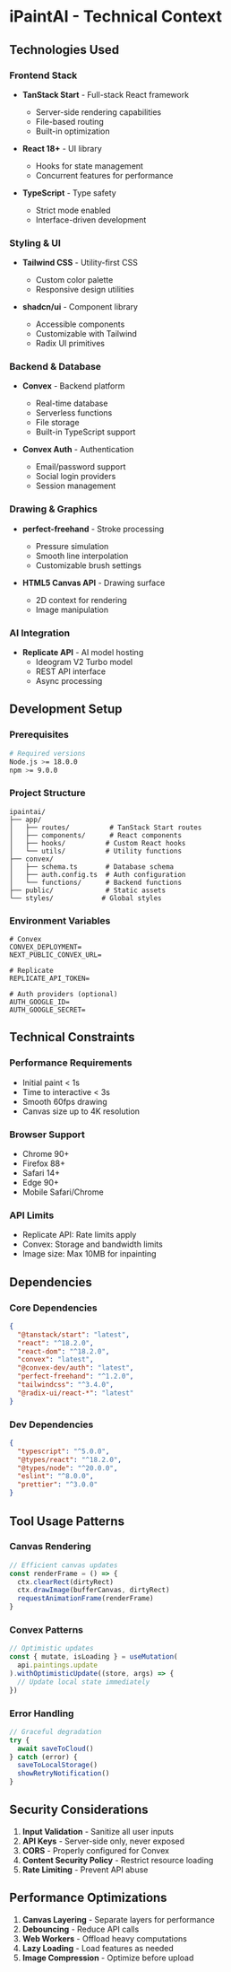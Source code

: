 # iPaintAI - Technical Context

## Technologies Used

### Frontend Stack
- **TanStack Start** - Full-stack React framework
  - Server-side rendering capabilities
  - File-based routing
  - Built-in optimization
  
- **React 18+** - UI library
  - Hooks for state management
  - Concurrent features for performance
  
- **TypeScript** - Type safety
  - Strict mode enabled
  - Interface-driven development

### Styling & UI
- **Tailwind CSS** - Utility-first CSS
  - Custom color palette
  - Responsive design utilities
  
- **shadcn/ui** - Component library
  - Accessible components
  - Customizable with Tailwind
  - Radix UI primitives

### Backend & Database
- **Convex** - Backend platform
  - Real-time database
  - Serverless functions
  - File storage
  - Built-in TypeScript support
  
- **Convex Auth** - Authentication
  - Email/password support
  - Social login providers
  - Session management

### Drawing & Graphics
- **perfect-freehand** - Stroke processing
  - Pressure simulation
  - Smooth line interpolation
  - Customizable brush settings
  
- **HTML5 Canvas API** - Drawing surface
  - 2D context for rendering
  - Image manipulation

### AI Integration
- **Replicate API** - AI model hosting
  - Ideogram V2 Turbo model
  - REST API interface
  - Async processing

## Development Setup

### Prerequisites
```bash
# Required versions
Node.js >= 18.0.0
npm >= 9.0.0
```

### Project Structure
```
ipaintai/
├── app/
│   ├── routes/          # TanStack Start routes
│   ├── components/      # React components
│   ├── hooks/          # Custom React hooks
│   └── utils/          # Utility functions
├── convex/
│   ├── schema.ts       # Database schema
│   ├── auth.config.ts  # Auth configuration
│   └── functions/      # Backend functions
├── public/             # Static assets
└── styles/            # Global styles
```

### Environment Variables
```env
# Convex
CONVEX_DEPLOYMENT=
NEXT_PUBLIC_CONVEX_URL=

# Replicate
REPLICATE_API_TOKEN=

# Auth providers (optional)
AUTH_GOOGLE_ID=
AUTH_GOOGLE_SECRET=
```

## Technical Constraints

### Performance Requirements
- Initial paint < 1s
- Time to interactive < 3s
- Smooth 60fps drawing
- Canvas size up to 4K resolution

### Browser Support
- Chrome 90+
- Firefox 88+
- Safari 14+
- Edge 90+
- Mobile Safari/Chrome

### API Limits
- Replicate API: Rate limits apply
- Convex: Storage and bandwidth limits
- Image size: Max 10MB for inpainting

## Dependencies

### Core Dependencies
```json
{
  "@tanstack/start": "latest",
  "react": "^18.2.0",
  "react-dom": "^18.2.0",
  "convex": "latest",
  "@convex-dev/auth": "latest",
  "perfect-freehand": "^1.2.0",
  "tailwindcss": "^3.4.0",
  "@radix-ui/react-*": "latest"
}
```

### Dev Dependencies
```json
{
  "typescript": "^5.0.0",
  "@types/react": "^18.2.0",
  "@types/node": "^20.0.0",
  "eslint": "^8.0.0",
  "prettier": "^3.0.0"
}
```

## Tool Usage Patterns

### Canvas Rendering
```typescript
// Efficient canvas updates
const renderFrame = () => {
  ctx.clearRect(dirtyRect)
  ctx.drawImage(bufferCanvas, dirtyRect)
  requestAnimationFrame(renderFrame)
}
```

### Convex Patterns
```typescript
// Optimistic updates
const { mutate, isLoading } = useMutation(
  api.paintings.update
).withOptimisticUpdate((store, args) => {
  // Update local state immediately
})
```

### Error Handling
```typescript
// Graceful degradation
try {
  await saveToCloud()
} catch (error) {
  saveToLocalStorage()
  showRetryNotification()
}
```

## Security Considerations

1. **Input Validation** - Sanitize all user inputs
2. **API Keys** - Server-side only, never exposed
3. **CORS** - Properly configured for Convex
4. **Content Security Policy** - Restrict resource loading
5. **Rate Limiting** - Prevent API abuse

## Performance Optimizations

1. **Canvas Layering** - Separate layers for performance
2. **Debouncing** - Reduce API calls
3. **Web Workers** - Offload heavy computations
4. **Lazy Loading** - Load features as needed
5. **Image Compression** - Optimize before upload